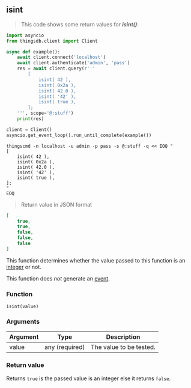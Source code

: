 ## isint

> This code shows some return values for ***isint()***:

```python
import asyncio
from thingsdb.client import Client

async def example():
    await client.connect('localhost')
    await client.authenticate('admin', 'pass')
    res = await client.query(r'''
        [
            isint( 42 ),
            isint( 0x2a ),
            isint( 42.0 ),
            isint( '42' ),
            isint( true ),
        ];
    ''', scope='@:stuff')
    print(res)

client = Client()
asyncio.get_event_loop().run_until_complete(example())
```

```shell
thingscmd -n localhost -u admin -p pass -s @:stuff -q << EOQ "
[
    isint( 42 ),
    isint( 0x2a ),
    isint( 42.0 ),
    isint( '42' ),
    isint( true ),
];
"
EOQ
```

> Return value in JSON format

```json
[
    true,
    true,
    false,
    false,
    false
]
```

This function determines whether the value passed to this function
is an [integer](#integer) or not.

This function does *not* generate an [event](#events).

### Function
`isint(value)`

### Arguments
Argument | Type | Description
-------- | ---- | -----------
value | any (required) | The value to be tested.

### Return value
Returns `true` is the passed value is an integer else it returns `false`.
